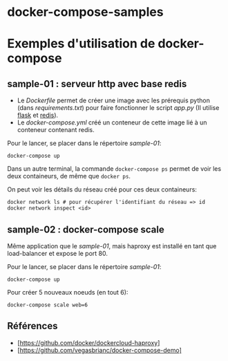# docker-compose-samples

Exemples d'utilisation de docker-compose
========================================

sample-01 : serveur http avec base redis
----------------------------------------

* Le _Dockerfile_ permet de créer une image avec les prérequis python (dans
  _requirements.txt_) pour faire fonctionner le script _app.py_ (Il utilise
  [flask](http://flask.pocoo.org/) et
  [redis](https://pypi.python.org/pypi/redis)).
* Le _docker-compose.yml_ créé un conteneur de cette image lié à un conteneur
contenant redis.

Pour le lancer, se placer dans le répertoire _sample-01_:

```
docker-compose up
```

Dans un autre terminal, la commande `docker-compose ps` permet de voir les deux
containeurs, de même que `docker ps`.

On peut voir les détails du réseau créé pour ces deux containeurs:

```
docker network ls # pour récupérer l'identifiant du réseau => id
docker network inspect <id>
```

sample-02 : docker-compose scale
--------------------------------

Même application que le _sample-01_, mais haproxy est installé en tant que
load-balancer et expose le port 80.

Pour le lancer, se placer dans le répertoire _sample-01_:

```
docker-compose up
```

Pour créer 5 nouveaux noeuds (en tout 6):

```
docker-compose scale web=6
```

Références
----------

* [https://github.com/docker/dockercloud-haproxy]
* [https://github.com/vegasbrianc/docker-compose-demo]
